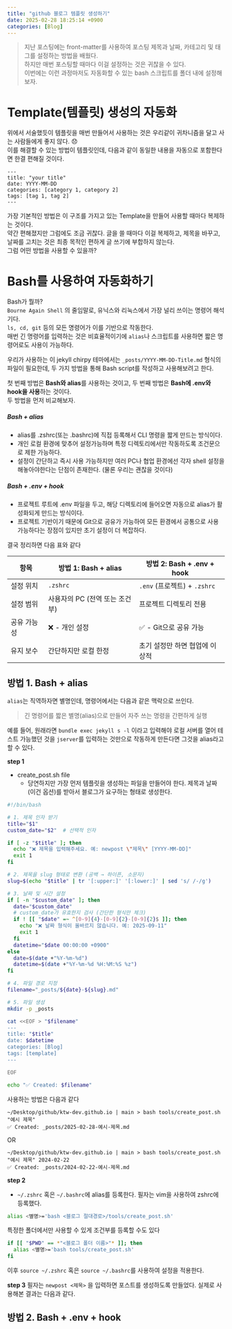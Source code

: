 ```yaml
---
title: "github 블로그 템플릿 생성하기"
date: 2025-02-28 18:25:14 +0900
categories: [Blog]
---
```


> 지난 포스팅에는 front-matter를 사용하여 포스팅 제목과 날짜, 카테고리 및 태그를 설정하는 방법을 배웠다. <br>
하지만 매번 포스팅할 때마다 이걸 설정하는 것은 귀찮을 수 있다. <br>
이번에는 이런 과정마저도 자동화할 수 있는 bash 스크립트를 폴더 내에 설정해보자.

# Template(템플릿) 생성의 자동화
위에서 서술했듯이 템플릿을 매번 만들어서 사용하는 것은 우리같이 귀차니즘을 달고 사는 사람들에게 좋지 않다. 😞 <br>
이를 해결할 수 있는 방법이 템플릿인데, 다음과 같이 동일한 내용을 자동으로 포함한다면 한결 편해질 것이다. 

```
---
title: "your title"
date: YYYY-MM-DD
categories: [category 1, category 2]
tags: [tag 1, tag 2]
---
```
가장 기본적인 방법은 이 구조를 가지고 있는 Template을 만들어 사용할 때마다 복제하는 것이다.<br>
약간 편해졌지만 그럼에도 조금 귀찮다. 글을 쓸 때마다 이걸 복제하고, 제목을 바꾸고, 날짜를 고치는 것은 최종 목적인 편하게 글 쓰기에 부합하지 않는다. <br>
그럼 어떤 방법을 사용할 수 있을까? 

# Bash를 사용하여 자동화하기
Bash가 뭘까? <br>
`Bourne Again Shell` 의 줄임말로, 유닉스와 리눅스에서 가장 널리 쓰이는 명령어 해석기다. <br>
`ls, cd, git` 등의 모든 명령어가 이를 기반으로 작동한다. <br>
매번 긴 명령어를 입력하는 것은 비효율적이기에 `alias`나 스크립트를 사용하면 짧은 명령어로도 사용이 가능하다.<br>

우리가 사용하는 이 jekyll chirpy 테마에서는 `_posts/YYYY-MM-DD-Title.md` 형식의 파일이 필요한데,
두 가지 방법을 통해 Bash script를 작성하고 사용해보려고 한다.

첫 번째 방법은 **Bash와 alias**를 사용하는 것이고, 두 번째 방법은 **Bash에 .env와 hook을 사용**하는 것이다. <br>
두 방법을 먼저 비교해보자.

##### Bash + alias
- alias를 .zshrc(또는 .bashrc)에 직접 등록해서 CLI 명령을 짧게 만드는 방식이다.
- 개인 로컬 환경에 맞추어 설정가능하며 특정 디렉토리에서만 작동하도록 조건문으로 제한 가능하다.
- 설정이 간단하고 즉시 사용 가능하지만 여러 PC나 협업 환경에선 각자 shell 설정을 해놓아야한다는 단점이 존재한다. (물론 우리는 괜찮을 것이다)

##### Bash + .env + hook
- 프로젝트 루트에 .env 파일을 두고, 해당 디렉토리에 들어오면 자동으로 alias가 활성화되게 만드는 방식이다. 
- 프로젝트 기반이기 때문에 Git으로 공유가 가능하여 모든 환경에서 공통으로 사용 가능하다는 장점이 있지만 초기 설정이 더 복잡하다.

결국 정리하면 다음 표와 같다

| 항목 | 방법 1: Bash + alias | 방법 2: Bash + .env + hook |
|------|----------------------|-----------------------------|
| 설정 위치 | `.zshrc` | `.env` (프로젝트) + `.zshrc` |
| 설정 범위 | 사용자의 PC (전역 또는 조건부) | 프로젝트 디렉토리 전용 |
| 공유 가능성 | ❌ - 개인 설정 | ✅ - Git으로 공유 가능 |
| 유지 보수 | 간단하지만 로컬 한정 | 초기 설정만 하면 협업에 이상적 |

## 방법 1. Bash + alias
`alias`는 직역하자면 별명인데, 명령어에서는 다음과 같은 맥락으로 쓰인다. <br>
> 긴 명령어를 짧은 별명(alias)으로 만들어 자주 쓰는 명령을 간편하게 실행 <br>

예를 들어, 원래라면 `bundle exec jekyll s -l` 이라고 입력해야 로컬 서버를 열어 테스트 가능했던 것을 `jserver`를 입력하는 것만으로 작동하게 만든다면 그것을 alias라고 할 수 있다.


**step 1**
- create_post.sh file
    - 당연하지만 가장 먼저 템플릿을 생성하는 파일을 만들어야 한다. 제목과 날짜(이건 옵션)를 받아서 블로그가 요구하는 형태로 생성한다.

``` sh
#!/bin/bash

# 1. 제목 인자 받기
title="$1"
custom_date="$2"  # 선택적 인자

if [ -z "$title" ]; then
  echo "❌ 제목을 입력해주세요. 예: newpost \"제목\" [YYYY-MM-DD]"
  exit 1
fi

# 2. 제목을 slug 형태로 변환 (공백 → 하이픈, 소문자)
slug=$(echo "$title" | tr '[:upper:]' '[:lower:]' | sed 's/ /-/g')

# 3. 날짜 및 시간 설정
if [ -n "$custom_date" ]; then
  date="$custom_date"
  # custom_date가 유효한지 검사 (간단한 형식만 체크)
  if ! [[ "$date" =~ ^[0-9]{4}-[0-9]{2}-[0-9]{2}$ ]]; then
    echo "❌ 날짜 형식이 올바르지 않습니다. 예: 2025-09-11"
    exit 1
  fi
  datetime="$date 00:00:00 +0900"
else
  date=$(date +"%Y-%m-%d")
  datetime=$(date +"%Y-%m-%d %H:%M:%S %z")
fi

# 4. 파일 경로 지정
filename="_posts/${date}-${slug}.md"

# 5. 파일 생성
mkdir -p _posts

cat <<EOF > "$filename"
---
title: "$title"
date: $datetime
categories: [Blog]
tags: [template]
---

EOF

echo "✅ Created: $filename"
```

사용하는 방법은 다음과 같다

```
~/Desktop/github/ktw-dev.github.io | main > bash tools/create_post.sh "예시 제목"
✅ Created: _posts/2025-02-28-예시-제목.md
```
OR

```
~/Desktop/github/ktw-dev.github.io | main > bash tools/create_post.sh "예시 제목" 2024-02-22
✅ Created: _posts/2024-02-22-예시-제목.md
```

**step 2**
- `~/.zshrc` 혹은 `~/.bashrc`에 alias를 등록한다. 필자는 vim을 사용하여 zshrc에 등록했다.

```sh
alias <별명>='bash <블로그 절대경로>/tools/create_post.sh'
```

특정한 폴더에서만 사용할 수 있게 조건부를 등록할 수도 있다

```sh
if [[ "$PWD" == *"<블로그 폴더 이름>"* ]]; then
  alias <별명>='bash tools/create_post.sh'
fi
```
이후 `source ~/.zshrc` 혹은 `source ~/.bashrc`를 사용하여 설정을 적용한다.

**step 3**
필자는 `newpost <제목>` 을 입력하면 포스트를 생성하도록 만들었다. 실제로 사용해본 결과는 다음과 같다.


## 방법 2. Bash + .env + hook


